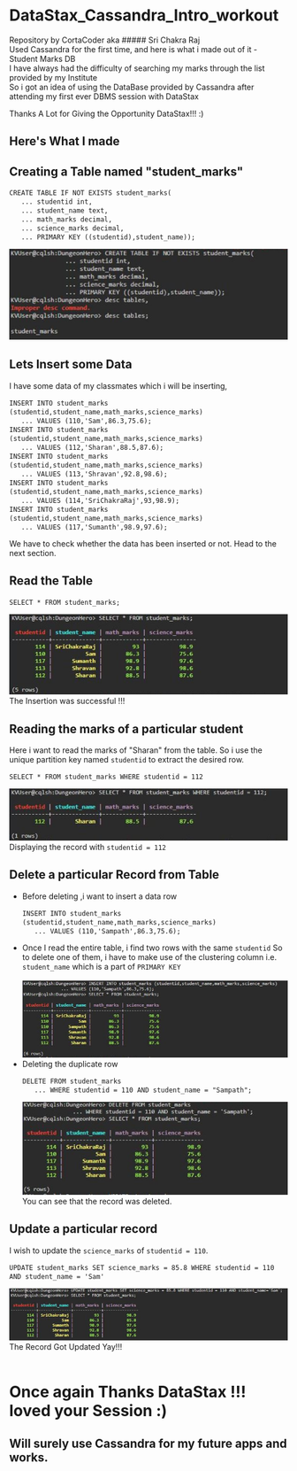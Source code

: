 # DataStax_Cassandra_Intro_workout
Repository by CortaCoder aka ##### Sri Chakra Raj<br />
Used Cassandra for the first time, and here is what i made out of it - Student Marks DB<br />
I have always had the difficulty of searching my marks through the list provided by my Institute<br />
So i got an idea of using the DataBase provided by Cassandra after attending my first ever DBMS session with DataStax<br />

Thanks A Lot for Giving the Opportunity DataStax!!! :)<br />

Here's What I made
-------------------------------------------------------------
## Creating a Table named "student_marks"<br />
```
CREATE TABLE IF NOT EXISTS student_marks(
   ... studentid int,
   ... student_name text,
   ... math_marks decimal,
   ... science_marks decimal,
   ... PRIMARY KEY ((studentid),student_name));
```
![](https://github.com/CortaCoder/DataStax_Cassandra_Intro_workout/blob/master/Create.JPG)

## Lets Insert some Data<br />
I have some data of my classmates which i will be inserting,
```
INSERT INTO student_marks (studentid,student_name,math_marks,science_marks)
   ... VALUES (110,'Sam',86.3,75.6);
INSERT INTO student_marks (studentid,student_name,math_marks,science_marks)
   ... VALUES (112,'Sharan',88.5,87.6);
INSERT INTO student_marks (studentid,student_name,math_marks,science_marks)
   ... VALUES (113,'Shravan',92.8,98.6);
INSERT INTO student_marks (studentid,student_name,math_marks,science_marks)
   ... VALUES (114,'SriChakraRaj',93,98.9);
INSERT INTO student_marks (studentid,student_name,math_marks,science_marks)
   ... VALUES (117,'Sumanth',98.9,97.6);
```
We have to check whether the data has been inserted or not. Head to the next section.

## Read the Table<br />
```
SELECT * FROM student_marks;
```
![](https://github.com/CortaCoder/DataStax_Cassandra_Intro_workout/blob/master/Read%20Entire%20Data.JPG)<br />
   The Insertion was successful !!!<br />
## Reading the marks of a particular student
Here i want to read the marks of "Sharan" from the table.
So i use the unique partition key named `studentid` to extract the desired row.
```
SELECT * FROM student_marks WHERE studentid = 112
```
![](https://github.com/CortaCoder/DataStax_Cassandra_Intro_workout/blob/master/Read%20a%20record.JPG)<br />
   Displaying the record with `studentid = 112`<br />
## Delete a particular Record from Table
* Before deleting ,i want to insert a data row
   ```
   INSERT INTO student_marks (studentid,student_name,math_marks,science_marks)
      ... VALUES (110,'Sampath',86.3,75.6);
   ```
* Once I read the entire table, i find two rows with the same `studentid` So to delete one of them, i have to make use of the clustering column i.e. `student_name` which is a part of `PRIMARY KEY`<br /><br />
   ![](https://github.com/CortaCoder/DataStax_Cassandra_Intro_workout/blob/master/Read%20Duplicate.JPG)<br />
* Deleting the duplicate row
   ```
   DELETE FROM student_marks
      ... WHERE studentid = 110 AND student_name = "Sampath";
   ```
   ![](https://github.com/CortaCoder/DataStax_Cassandra_Intro_workout/blob/master/Deleting.JPG)<br />
   You can see that the record was deleted.<br />
## Update a particular record
I wish to update the `science_marks` of `studentid = 110`.
```
UPDATE student_marks SET science_marks = 85.8 WHERE studentid = 110 AND student_name = 'Sam' 
```
   ![](https://github.com/CortaCoder/DataStax_Cassandra_Intro_workout/blob/master/Updated.JPG)<br />
   The Record Got Updated Yay!!!<br /><br />
# Once again Thanks DataStax !!! loved your Session :)<br />
## Will surely use Cassandra for my future apps and works.
